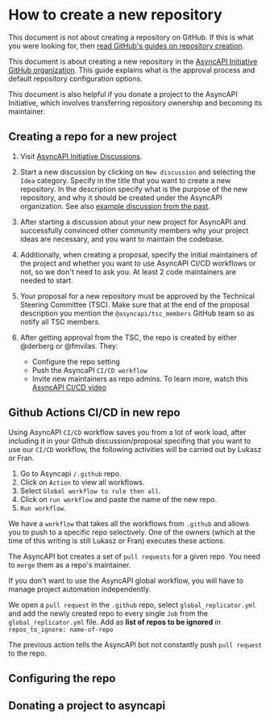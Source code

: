 # How to create a new repository

This document is not about creating a repository on GitHub. If this is what you were looking for, then [read GitHub's guides on repository creation](https://docs.github.com/en/get-started/quickstart/create-a-repo).

This document is about creating a new repository in the [AsyncAPI Initiative GitHub organization](https://github.com/asyncapi). This guide explains what is the approval process and default repository configuration options.

This document is also helpful if you donate a project to the AsyncAPI Initiative, which involves transferring repository ownership and becoming its maintainer.

## Creating a repo for a new project

1. Visit [AsyncAPI Initiative Discussions](https://github.com/orgs/asyncapi/discussions).


2. Start a new discussion by clicking on `New discussion` and selecting the `Idea` category. Specify in the title that you want to create a new repository. In the description specify what is the purpose of the new repository, and why it should be created under the AsyncAPI organization. See also [example discussion from the past](https://github.com/orgs/asyncapi/discussions/300).


3. After starting a discussion about your new project for AsyncAPI and successfully convinced other community members why your project ideas are necessary, and you want to maintain the codebase.


4. Additionally, when creating a proposal, specify the initial maintainers of the project and whether you want to use AsyncAPI CI/CD workflows or not, so we don't need to ask you. At least 2 code maintainers are needed to start.

5. Your proposal for a new repository must be approved by the Technical Steering Committee (TSC). Make sure that at the end of the proposal description you mention the `@asyncapi/tsc_members` GitHub team so as notify all TSC members.

6. After getting approval from the TSC, the repo is created by either @derberg or @fmvilas. They:
   - Configure the repo setting
   - Push the AsyncaPI `CI/CD workflow`
   - Invite new maintainers as repo admins.
To learn more, watch this [AsyncAPI CI/CD video](https://www.youtube.com/watch?v=DsQfmlc3Ubo)

## Github Actions CI/CD in new repo
Using AsyncAPI `CI/CD` workflow saves you from a lot of work load, after including it in your Github discussion/proposal specifing that you want to use our `CI/CD` workflow, the following activities will be carried out by Lukasz or Fran.

1. Go to Asyncapi `/.github` repo.
2. Click on `Action` to view all workflows.
3. Select `Global workflow to rule then all`.
4. Click on `run workflow` and paste the name of the new repo.
5. `Run workflow`.

We have a `workflow` that takes all the workflows from `.github` and allows you to push to a specific repo selectively. One of the owners (which at the time of this writing is still Lukasz or Fran) executes these actions.

The AsyncAPI bot creates a set of `pull requests` for a given repo. You need to `merge` them as a repo's maintainer.

If you don't want to use the AsyncAPI global workflow, you will have to manage project automation independently.

We open a `pull request` in the `.github` repo, select `global_replicator.yml` and add the newly created repo to every single `Job` from the `global_replicator.yml` file. Add as **list of repos to be ignored** in `repos_to_ignore: name-of-repo`

The previous action tells the AsyncAPI bot not constantly push `pull request` to the repo.

## Configuring the repo


## Donating a project to asyncapi
